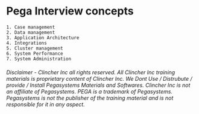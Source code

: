 # Pega Interview concepts

    1. Case management
    2. Data management
    3. Application Architecture
    4. Integrations
    5. Cluster management
    6. System Performance
    7. System Administration


###### Disclaimer - Clincher Inc all rights reserved. All Clincher Inc training materials is proprietary content of Clincher Inc. We Dont Use / Distrubute /  provide / Install Pegasystems Materials and Softwares. Clincher Inc is not an affiliate of Pegasystems. PEGA is a trademark of Pegasystems. Pegasystems is not the publisher of the training material and is not responsible for it in any aspect.

